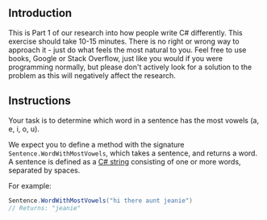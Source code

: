 ## Introduction

This is Part 1 of our research into how people write C# differently. This exercise should take 10-15 minutes. There is no right or wrong way to approach it - just do what feels the most natural to you. Feel free to use books, Google or Stack Overflow, just like you would if you were programming normally, but please don't actively look for a solution to the problem as this will negatively affect the research.

## Instructions

Your task is to determine which word in a sentence has the most vowels (a, e, i, o, u).

We expect you to define a method with the signature `Sentence.WordWithMostVowels`, which takes a sentence, and returns a word. A sentence is defined as a [C# string][docs-string] consisting of one or more words, separated by spaces.

For example:

```csharp
Sentence.WordWithMostVowels("hi there aunt jeanie")
// Returns: "jeanie"
```

[docs-string]: https://docs.microsoft.com/en-us/dotnet/csharp/programming-guide/strings/
